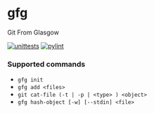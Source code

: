 # gfg
Git From Glasgow

[![unittests](https://github.com/banach-space/gfg/workflows/Ubuntu-unittests/badge.svg?branch=main)](https://github.com/banach-space/gfg/actions?query=workflow%3AUbuntu-unittests+branch%3Amain)
[![pylint](https://github.com/banach-space/gfg/workflows/Ubuntu-pylint/badge.svg)](https://github.com/banach-space/gfg/actions?query=workflow%3AUbuntu-pylint+branch%3Amain)

### Supported commands

* `gfg init`
* `gfg add <files>`
* `git cat-file (-t | -p | <type> ) <object>`
* `gfg hash-object [-w] [--stdin] <file>`
